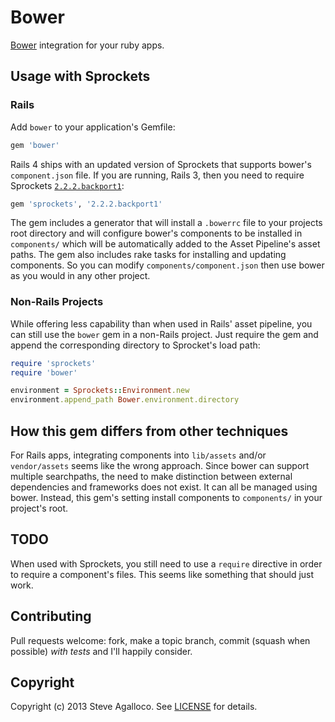 # Bower

[Bower](http://twitter.github.com/bower/) integration for your ruby apps.

## Usage with Sprockets

### Rails

Add `bower` to your application's Gemfile:

```ruby
gem 'bower'
```

Rails 4 ships with an updated version of Sprockets that supports bower's `component.json` file. If you are running, Rails 3, then you need to require Sprockets [`2.2.2.backport1`](http://rubygems.org/gems/sprockets/versions/2.2.2.backport1):

```ruby
gem 'sprockets', '2.2.2.backport1'
```

The gem includes a generator that will install a `.bowerrc` file to your projects root directory and will configure bower's components to be installed in `components/` which will be automatically added to the Asset Pipeline's asset paths. The gem also includes rake tasks for installing and updating components. So you can modify `components/component.json` then use bower as you would in any other project.

### Non-Rails Projects

While offering less capability than when used in Rails' asset pipeline, you can still use the `bower` gem in a non-Rails project. Just require the gem and append the corresponding directory to Sprocket's load path:

```ruby
require 'sprockets'
require 'bower'

environment = Sprockets::Environment.new
environment.append_path Bower.environment.directory
```

## How this gem differs from other techniques

For Rails apps, integrating components into `lib/assets` and/or `vendor/assets` seems like the wrong approach. Since bower can support multiple searchpaths, the need to make distinction between external dependencies and frameworks does not exist. It can all be managed using bower. Instead, this gem's setting install components to `components/` in your project's root.

## TODO

When used with Sprockets, you still need to use a `require` directive in order to require a component's files. This seems like something that should just work.

## Contributing

Pull requests welcome: fork, make a topic branch, commit (squash when possible) *with tests* and I'll happily consider.

## Copyright

Copyright (c) 2013 Steve Agalloco. See [LICENSE](LICENSE.md) for details.
